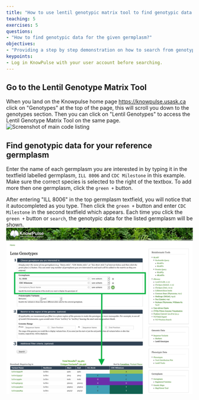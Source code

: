 ```yaml
---
title: "How to use lentil genotypic matrix tool to find genotypic data for your reference germplasm "
teaching: 5
exercises: 5
questions:
- "How to find genotypic data for the given germplasm?"
objectives:
- "Providing a step by step demonstration on how to search from genotypic matrix tool"
keypoints:
- Log in KnowPulse with your user account before searching.
---
```



## Go to the Lentil Genotype Matrix Tool
When you land on the Knowpulse home page <https://knowpulse.usask.ca> click on "Genotypes" at the top of the page, this will scroll you down to the genotypes section. Then you can click on "Lentil Genotypes" to access the Lentil Genotype Matrix Tool on the same page.
![Screenshot of main code listing](../fig/gmatrix-poly-region.front-1.png)

## Find genotypic data for your reference germplasm
Enter the name of each germplasm you are interested in by typing it in the textfield labelled germplasm, `ILL 8006` and `CDC Milestone` in this example. Make sure the correct species is selected to the right of the textbox. To add more then one germplasm, click the `green +` button.

After entering "ILL 8006" in the top germplasm textfield, you will notice that it autocompleted as you type. Then click the `green +` button and enter `CDC Milestone` in the second textfield which appears.
Each time you click the `green +` button or `search`, the genotypic data for the listed germplasm will be shown.
![Screenshot of main code listing](../fig/gmatrix-poly-region-2.png)

